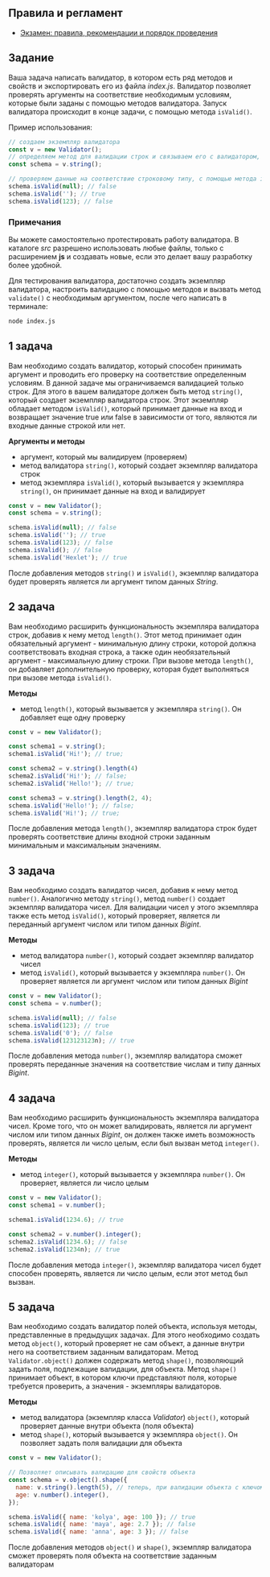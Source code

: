 ## Правила и регламент

- [Экзамен: правила, рекомендации и порядок проведения](https://hexly.notion.site/d9289c18871c44508bc7c7f05a51d94f)

## Задание

Ваша задача написать валидатор, в котором есть ряд методов и свойств и экспортировать его из файла *index.js*. Валидатор позволяет проверять аргументы на соответствие необходимым условиям, которые были заданы с помощью методов валидатора. Запуск валидатора происходит в конце задачи, с помощью метода `isValid()`.

Пример использования:

```javascript
// создаем экземпляр валидатора
const v = new Validator();
// определяем метод для валидации строк и связываем его с валидатором, обращаясь к нему через переменную.
const schema = v.string();

// проверяем данные на соответствие строковому типу, с помощью метода isValid()
schema.isValid(null); // false
schema.isValid(''); // true
schema.isValid(123); // false
```

### Примечания

Вы можете самостоятельно протестировать работу валидатора. В каталоге *src* разрешено использовать любые файлы, только с расширением **js** и создавать новые, если это делает вашу разработку более удобной.

Для тестирования валидатора, достаточно создать экземпляр валидатора, настроить валидацию с помощью методов и вызвать метод `validate()` с необходимым аргументом, после чего написать в терминале:

```bash
node index.js
```

## 1 задача

Вам необходимо создать валидатор, который способен принимать аргумент и проводить его проверку на соответствие определенным условиям. В данной задаче мы ограничиваемся валидацией только строк. Для этого в вашем валидаторе должен быть метод `string()`, который создает экземпляр валидатора строк. Этот экземпляр обладает методом `isValid()`, который принимает данные на вход и возвращает значение true или false в зависимости от того, являются ли входные данные строкой или нет.

**Аргументы и методы**

- аргумент, который мы валидируем (проверяем)
- метод валидатора `string()`, который создает экземпляр валидатора строк
- метод экземпляра `isValid()`, который вызывается у экземпляра `string()`, он принимает данные на вход и валидирует

```javascript
const v = new Validator();
const schema = v.string();

schema.isValid(null); // false
schema.isValid(''); // true
schema.isValid(123); // false
schema.isValid(); // false
schema.isValid('Hexlet'); // true
```

После добавления методов `string()` и `isValid()`, экземпляр валидатора будет проверять является ли аргумент типом данных *String*.

## 2 задача

Вам необходимо расширить функциональность экземпляра валидатора строк, добавив к нему метод `length()`.
Этот метод принимает один обязательный аргумент - минимальную длину строки, которой должна соответствовать входная строка,
а также один необязательный аргумент - максимальную длину строки.
При вызове метода `length()`, он добавляет дополнительную проверку,
которая будет выполняться при вызове метода `isValid()`.

**Методы**

- метод `length()`, который вызывается у экземпляра `string()`. Он добавляет еще одну проверку

```javascript
const v = new Validator();

const schema1 = v.string();
schema1.isValid('Hi!'); // true;

const schema2 = v.string().length(4)
schema2.isValid('Hi!'); // false;
schema2.isValid('Hello!'); // true;

const schema3 = v.string().length(2, 4);
schema.isValid('Hello!'); // false;
schema.isValid('Hi!'); // true;
```

После добавления метода `length()`, экземпляр валидатора строк будет проверять соответствие длины входной строки заданным минимальным и максимальным значениям.

## 3 задача

Вам необходимо создать валидатор чисел, добавив к нему метод `number()`. Аналогично методу `string()`, метод `number()` создает экземпляр валидатора чисел. Для валидации чисел у этого экземпляра также есть метод `isValid()`, который проверяет, является ли переданный аргумент числом или типом данных *Bigint*.

**Методы**

- метод валидатора `number()`, который создает экземпляр валидатор чисел
- метод `isValid()`, который вызывается у экземпляра `number()`. Он проверяет является ли аргумент числом или типом данных *Bigint*

```javascript
const v = new Validator();
const schema = v.number();

schema.isValid(null); // false
schema.isValid(123); // true
schema.isValid('0'); // false
schema.isValid(123123123n); // true
```

После добавления метода `number()`, экземпляр валидатора сможет проверять переданные значения на соответствие числам и типу данных *Bigint*.

## 4 задача

Вам необходимо расширить функциональность экземпляра валидатора чисел. Кроме того, что он может валидировать, является ли аргумент числом или типом данных *Bigint*, он должен также иметь возможность проверять, является ли число целым, если был вызван метод `integer()`.

**Методы**

- метод `integer()`, который вызывается у экземпляра `number()`. Он проверяет, является ли число целым

```javascript
const v = new Validator();
const schema1 = v.number();

schema1.isValid(1234.6); // true

const schema2 = v.number().integer();
schema2.isValid(1234.6); // false
schema2.isValid(1234n); // true
```

После добавления метода `integer()`, экземпляр валидатора чисел будет способен проверять, является ли число целым, если этот метод был вызван.

## 5 задача

Вам необходимо создать валидатор полей объекта, используя методы, представленные в предыдущих задачах. Для этого необходимо создать метод `object()`, который проверяет не сам объект, а данные внутри него на соответствием заданным валидаторам. Метод `Validator.object()` должен содержать метод `shape()`, позволяющий задать поля, подлежащие валидации, для объекта. Метод `shape()` принимает объект, в котором ключи представляют поля, которые требуется проверить, а значения - экземпляры валидаторов.

**Методы**

- метод валидатора (экземпляр класса *Validator*) `object()`, который проверяет данные внутри объекта (поля объекта)
- метод `shape()`, который вызывается у экземпляра `object()`. Он позволяет задать поля валидации для объекта

```javascript
const v = new Validator();

// Позволяет описывать валидацию для свойств объекта
const schema = v.object().shape({
  name: v.string().length(5), // теперь, при валидации объекта с ключом name, значение этого ключа пройдет валидацию в соответствии с текущими методами
  age: v.number().integer(),
});

schema.isValid({ name: 'kolya', age: 100 }); // true
schema.isValid({ name: 'maya', age: 2.7 }); // false
schema.isValid({ name: 'anna', age: 3 }); // false
```

После добавления методов `object()` и `shape()`, экземпляр валидатора сможет проверять поля объекта на соответствие заданным валидаторам
